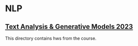 # NLP

## [Text Analysis & Generative Models 2023](https://www.hse.ru/en/ma/fintech/courses/835160340.html)

This directory contains hws from the course.

